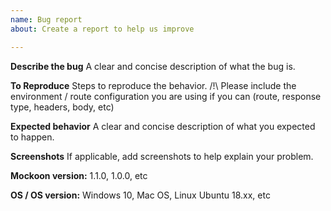 ```yaml
---
name: Bug report
about: Create a report to help us improve

---
```


**Describe the bug**
A clear and concise description of what the bug is.

**To Reproduce**
Steps to reproduce the behavior.
/!\ Please include the environment / route configuration you are using if you can (route, response type, headers, body, etc)

**Expected behavior**
A clear and concise description of what you expected to happen.

**Screenshots**
If applicable, add screenshots to help explain your problem.

**Mockoon version:**
1.1.0, 1.0.0, etc

**OS / OS version:**
Windows 10, Mac OS, Linux Ubuntu 18.xx, etc 
